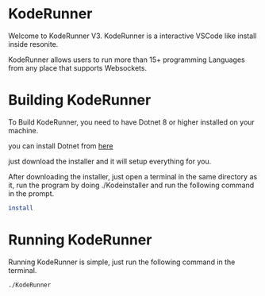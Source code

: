 # KodeRunner

Welcome to KodeRunner V3.
KodeRunner is a interactive VSCode like install inside resonite.


KodeRunner allows users to run more than 15+ programming Languages from any place that supports Websockets.

# Building KodeRunner

To Build KodeRunner, you need to have Dotnet 8 or higher installed on your machine.

you can install Dotnet from [here](https://dotnet.microsoft.com/download)

just download the installer and it will setup everything for you.

After downloading the installer, just open a terminal in the same directory as it, run the program by doing ./Kodeinstaller and run the following command in the prompt.

```bash
install
```

# Running KodeRunner

Running KodeRunner is simple, just run the following command in the terminal.

```bash
./KodeRunner
```


